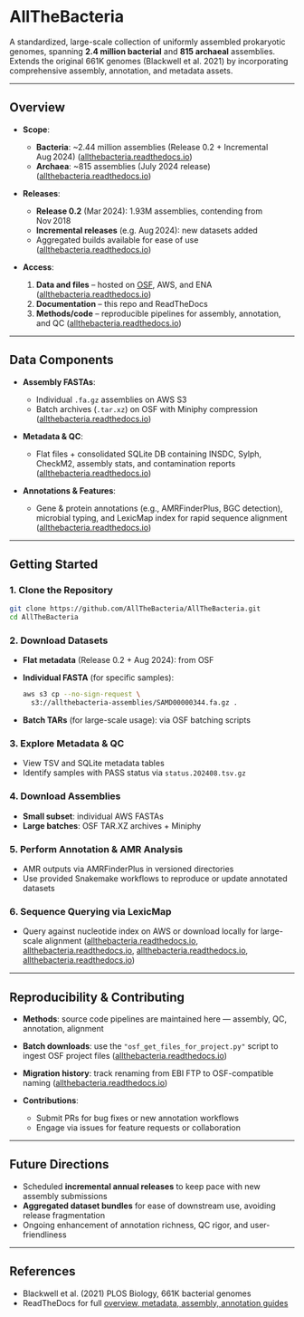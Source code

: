 # AllTheBacteria

A standardized, large-scale collection of uniformly assembled prokaryotic genomes, spanning **2.4 million bacterial** and **815 archaeal** assemblies. Extends the original 661K genomes (Blackwell et al. 2021) by incorporating comprehensive assembly, annotation, and metadata assets.

---

## Overview

* **Scope**:

  * **Bacteria**: \~2.44 million assemblies (Release 0.2 + Incremental Aug 2024) ([allthebacteria.readthedocs.io][1])
  * **Archaea**: \~815 assemblies (July 2024 release) ([allthebacteria.readthedocs.io][1])
* **Releases**:

  * **Release 0.2** (Mar 2024): 1.93M assemblies, contending from Nov 2018
  * **Incremental releases** (e.g. Aug 2024): new datasets added
  * Aggregated builds available for ease of use ([allthebacteria.readthedocs.io][1])
* **Access**:

  1. **Data and files** – hosted on [OSF](https://osf.io/xv7q9), AWS, and ENA ([allthebacteria.readthedocs.io][1])
  2. **Documentation** – this repo and ReadTheDocs
  3. **Methods/code** – reproducible pipelines for assembly, annotation, and QC ([allthebacteria.readthedocs.io][1])

---

## Data Components

* **Assembly FASTAs**:

  * Individual `.fa.gz` assemblies on AWS S3
  * Batch archives (`.tar.xz`) on OSF with Miniphy compression ([allthebacteria.readthedocs.io][2])
* **Metadata & QC**:

  * Flat files + consolidated SQLite DB containing INSDC, Sylph, CheckM2, assembly stats, and contamination reports ([allthebacteria.readthedocs.io][3])
* **Annotations & Features**:

  * Gene & protein annotations (e.g., AMRFinderPlus, BGC detection), microbial typing, and LexicMap index for rapid sequence alignment ([allthebacteria.readthedocs.io][4])

---

## Getting Started

### 1. Clone the Repository

```bash
git clone https://github.com/AllTheBacteria/AllTheBacteria.git
cd AllTheBacteria
```

### 2. Download Datasets

* **Flat metadata** (Release 0.2 + Aug 2024): from OSF
* **Individual FASTA** (for specific samples):

  ```bash
  aws s3 cp --no-sign-request \
    s3://allthebacteria-assemblies/SAMD00000344.fa.gz .
  ```
* **Batch TARs** (for large-scale usage): via OSF batching scripts

### 3. Explore Metadata & QC

* View TSV and SQLite metadata tables
* Identify samples with PASS status via `status.202408.tsv.gz`

### 4. Download Assemblies

* **Small subset**: individual AWS FASTAs
* **Large batches**: OSF TAR.XZ archives + Miniphy

### 5. Perform Annotation & AMR Analysis

* AMR outputs via AMRFinderPlus in versioned directories
* Use provided Snakemake workflows to reproduce or update annotated datasets

### 6. Sequence Querying via LexicMap

* Query against nucleotide index on AWS or download locally for large-scale alignment ([allthebacteria.readthedocs.io][5], [allthebacteria.readthedocs.io][2], [allthebacteria.readthedocs.io][3], [allthebacteria.readthedocs.io][4])

---

## Reproducibility & Contributing

* **Methods**: source code pipelines are maintained here — assembly, QC, annotation, alignment
* **Batch downloads**: use the `"osf_get_files_for_project.py"` script to ingest OSF project files ([allthebacteria.readthedocs.io][6])
* **Migration history**: track renaming from EBI FTP to OSF-compatible naming ([allthebacteria.readthedocs.io][7])
* **Contributions**:

  * Submit PRs for bug fixes or new annotation workflows
  * Engage via issues for feature requests or collaboration

---

## Future Directions

* Scheduled **incremental annual releases** to keep pace with new assembly submissions
* **Aggregated dataset bundles** for ease of downstream use, avoiding release fragmentation
* Ongoing enhancement of annotation richness, QC rigor, and user-friendliness

---

## References

* Blackwell et al. (2021) PLOS Biology, 661K bacterial genomes
* ReadTheDocs for full [overview, metadata, assembly, annotation guides](https://allthebacteria.readthedocs.io/en/latest/overview.html)


[1]: https://allthebacteria.readthedocs.io/en/latest/overview.html?utm_source=chatgpt.com "Overview — AllTheBacteria documentation"
[2]: https://allthebacteria.readthedocs.io/en/latest/assemblies.html?utm_source=chatgpt.com "Assemblies — AllTheBacteria documentation"
[3]: https://allthebacteria.readthedocs.io/en/latest/sample_metadata.html?utm_source=chatgpt.com "Metadata and QC — AllTheBacteria documentation"
[4]: https://allthebacteria.readthedocs.io/en/latest/amr.html?utm_source=chatgpt.com "Antimicrobial Resistance — AllTheBacteria documentation"
[5]: https://allthebacteria.readthedocs.io/en/latest/lexicmap.html?utm_source=chatgpt.com "Sequence alignment with LexicMap — AllTheBacteria documentation"
[6]: https://allthebacteria.readthedocs.io/en/latest/osf_downloads.html?utm_source=chatgpt.com "Batch downloading from OSF — AllTheBacteria documentation"
[7]: https://allthebacteria.readthedocs.io/en/latest/ebi2osf.html?utm_source=chatgpt.com "Migration from EBI FTP to OSF — AllTheBacteria documentation"
